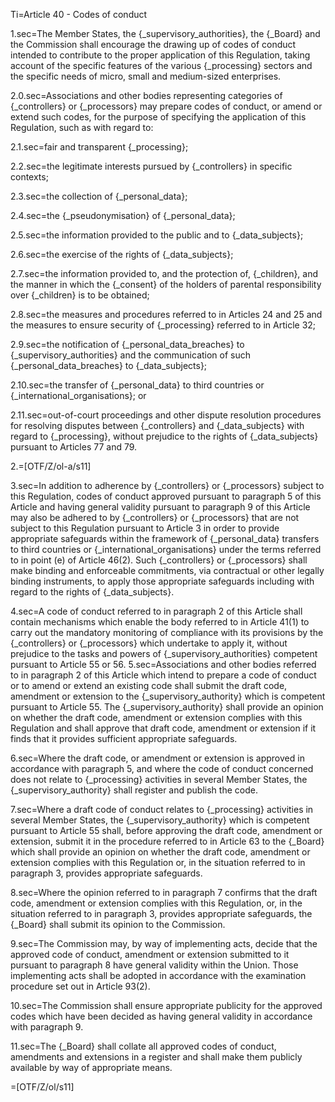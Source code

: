 Ti=Article 40 - Codes of conduct

1.sec=The Member States, the {_supervisory_authorities}, the {_Board} and the Commission shall encourage the drawing up of codes of conduct intended to contribute to the proper application of this Regulation, taking account of the specific features of the various {_processing} sectors and the specific needs of micro, small and medium-sized enterprises.

2.0.sec=Associations and other bodies representing categories of {_controllers} or {_processors} may prepare codes of conduct, or amend or extend such codes, for the purpose of specifying the application of this Regulation, such as with regard to:

2.1.sec=fair and transparent {_processing};

2.2.sec=the legitimate interests pursued by {_controllers} in specific contexts;

2.3.sec=the collection of {_personal_data};

2.4.sec=the {_pseudonymisation} of {_personal_data};

2.5.sec=the information provided to the public and to {_data_subjects};

2.6.sec=the exercise of the rights of {_data_subjects};

2.7.sec=the information provided to, and the protection of, {_children}, and the manner in which the {_consent} of the holders of parental responsibility over {_children} is to be obtained;

2.8.sec=the measures and procedures referred to in Articles 24 and 25 and the measures to ensure security of {_processing} referred to in Article 32;

2.9.sec=the notification of {_personal_data_breaches} to {_supervisory_authorities} and the communication of such {_personal_data_breaches} to {_data_subjects};

2.10.sec=the transfer of {_personal_data} to third countries or {_international_organisations}; or

2.11.sec=out-of-court proceedings and other dispute resolution procedures for resolving disputes between {_controllers} and {_data_subjects} with regard to {_processing}, without prejudice to the rights of {_data_subjects} pursuant to Articles 77 and 79.

2.=[OTF/Z/ol-a/s11]

3.sec=In addition to adherence by {_controllers} or {_processors} subject to this Regulation, codes of conduct approved pursuant to paragraph 5 of this Article and having general validity pursuant to paragraph 9 of this Article may also be adhered to by {_controllers} or {_processors} that are not subject to this Regulation pursuant to Article 3 in order to provide appropriate safeguards within the framework of {_personal_data} transfers to third countries or {_international_organisations} under the terms referred to in point (e) of Article 46(2). Such {_controllers} or {_processors} shall make binding and enforceable commitments, via contractual or other legally binding instruments, to apply those appropriate safeguards including with regard to the rights of {_data_subjects}.

4.sec=A code of conduct referred to in paragraph 2 of this Article shall contain mechanisms which enable the body referred to in Article 41(1) to carry out the mandatory monitoring of compliance with its provisions by the {_controllers} or {_processors} which undertake to apply it, without prejudice to the tasks and powers of {_supervisory_authorities} competent pursuant to Article 55 or 56.
5.sec=Associations and other bodies referred to in paragraph 2 of this Article which intend to prepare a code of conduct or to amend or extend an existing code shall submit the draft code, amendment or extension to the {_supervisory_authority} which is competent pursuant to Article 55. The {_supervisory_authority} shall provide an opinion on whether the draft code, amendment or extension complies with this Regulation and shall approve that draft code, amendment or extension if it finds that it provides sufficient appropriate safeguards.

6.sec=Where the draft code, or amendment or extension is approved in accordance with paragraph 5, and where the code of conduct concerned does not relate to {_processing} activities in several Member States, the {_supervisory_authority} shall register and publish the code.

7.sec=Where a draft code of conduct relates to {_processing} activities in several Member States, the {_supervisory_authority} which is competent pursuant to Article 55 shall, before approving the draft code, amendment or extension, submit it in the procedure referred to in Article 63 to the {_Board} which shall provide an opinion on whether the draft code, amendment or extension complies with this Regulation or, in the situation referred to in paragraph 3, provides appropriate safeguards.

8.sec=Where the opinion referred to in paragraph 7 confirms that the draft code, amendment or extension complies with this Regulation, or, in the situation referred to in paragraph 3, provides appropriate safeguards, the {_Board} shall submit its opinion to the Commission.

9.sec=The Commission may, by way of implementing acts, decide that the approved code of conduct, amendment or extension submitted to it pursuant to paragraph 8 have general validity within the Union. Those implementing acts shall be adopted in accordance with the examination procedure set out in Article 93(2).

10.sec=The Commission shall ensure appropriate publicity for the approved codes which have been decided as having general validity in accordance with paragraph 9.

11.sec=The {_Board} shall collate all approved codes of conduct, amendments and extensions in a register and shall make them publicly available by way of appropriate means.

=[OTF/Z/ol/s11]
